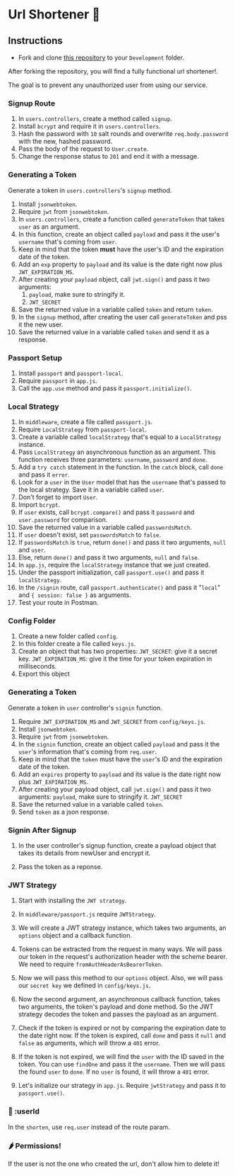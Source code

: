 # Url Shortener 🔗

## Instructions

- Fork and clone [this repository](https://github.com/JoinCODED/Task-Express-M6-Authentication-urlShortener-Sql) to your `Development` folder.

After forking the repository, you will find a fully functional url shortener!.

The goal is to prevent any unauthorized user from using our service.

### Signup Route

1. In `users.controllers`, create a method called `signup`.
2. Install `bcrypt` and require it in `users.controllers`.
3. Hash the password with `10` salt rounds and overwrite `req.body.password` with the new, hashed password.
4. Pass the body of the request to `User.create`.
5. Change the response status to `201` and end it with a message.

### Generating a Token

Generate a token in `users.controllers`'s `signup` method.

1. Install `jsonwebtoken`.
2. Require `jwt` from `jsonwebtoken`.
3. In `users.controllers`, create a function called `generateToken` that takes `user` as an argument.
4. In this function, create an object called `payload` and pass it the user's `username` that's coming from `user`.
5. Keep in mind that the token **must** have the user's ID and the expiration date of the token.
6. Add an `exp` property to `payload` and its value is the date right now plus `JWT_EXPIRATION_MS`.
7. After creating your `payload` object, call `jwt.sign()` and pass it two arguments:
   1. `payload`, make sure to stringify it.
   2. `JWT_SECRET`
8. Save the returned value in a variable called `token` and return `token`.
9. In the `signup` method, after creating the user call `generateToken` and pss it the new user.
10. Save the returned value in a variable called `token` and send it as a response.

### Passport Setup

1. Install `passport` and `passport-local`.
2. Require `passport` in `app.js`.
3. Call the `app.use` method and pass it `passport.initialize()`.

### Local Strategy

1. In `middleware`, create a file called `passport.js`.
2. Require `LocalStrategy` from `passport-local`.
3. Create a variable called `localStrategy` that's equal to a `LocalStrategy` instance.
4. Pass `LocalStrategy` an asynchronous function as an argument. This function receives three parameters: `username`, `password` and `done`.
5. Add a `try catch` statement in the function. In the `catch` block, call `done` and pass it `error`.
6. Look for a `user` in the `User` model that has the `username` that's passed to the local strategy. Save it in a variable called `user`.
7. Don't forget to import `User`.
8. Import `bcrypt`.
9. If `user` exists, call `bcrypt.compare()` and pass it `password` and `user.password` for comparison.
10. Save the returned value in a variable called `passwordsMatch`.
11. If `user` doesn't exist, set `passwordsMatch` to `false`.
12. If `passwordsMatch` is `true`, return `done()` and pass it two arguments, `null` and `user`.
13. Else, return `done()` and pass it two arguments, `null` and `false`.
14. In `app.js`, require the `localStrategy` instance that we just created.
15. Under the passport initialization, call `passport.use()` and pass it `localStrategy`.
16. In the `/signin` route, call `passport.authenticate()` and pass it "`local`" and `{ session: false }` as arguments.
17. Test your route in Postman.

### Config Folder

1. Create a new folder called `config`.
2. In this folder create a file called `keys.js`.
3. Create an object that has two properties:
   `JWT_SECRET`: give it a secret key.
   `JWT_EXPIRATION_MS`: give it the time for your token expiration in milliseconds.
4. Export this object

### Generating a Token

Generate a token in `user` controller's `signin` function.

1. Require `JWT_EXPIRATION_MS` and `JWT_SECRET` from `config/keys.js`.
2. Install `jsonwebtoken`.
3. Require `jwt` from `jsonwebtoken`.
4. In the `signin` function, create an object called `payload` and pass it the `user`'s information that's coming from `req.user`.
5. Keep in mind that the `token` must have the `user`'s ID and the expiration date of the token.
6. Add an `expires` property to `payload` and its value is the date right now plus `JWT_EXPIRATION_MS`.
7. After creating your payload object, call `jwt.sign()` and pass it two arguments:
   `payload`, make sure to stringify it.
   `JWT_SECRET`
8. Save the returned value in a variable called `token`.
9. Send `token` as a json response.

### Signin After Signup

1. In the user controller's signup function, create a payload object that takes its details from newUser and encrypt it.

2. Pass the token as a reponse.

### JWT Strategy

1. Start with installing the `JWT strategy`.

2. In `middleware/passport.js` require `JWTStrategy`.

3. We will create a JWT strategy instance, which takes two arguments, an `options` object and a callback function.

4. Tokens can be extracted from the request in many ways. We will pass our token in the request's authorization header with the scheme bearer. We need to require `fromAuthHeaderAsBearerToken`.

5. Now we will pass this method to our `options` object. Also, we will pass our `secret key` we defined in `config/keys.js`.

6. Now the second argument, an asynchronous callback function, takes two arguments, the token's payload and done method. So the JWT strategy decodes the token and passes the payload as an argument.

7. Check if the token is expired or not by comparing the expiration date to the date right now. If the token is expired, call `done` and pass it `null` and `false` as arguments, which will throw a `401` error.

8. If the token is not expired, we will find the `user` with the ID saved in the token. You can use `findOne` and pass it the `username`. Then we will pass the found `user` to `done`. If no `user` is found, it will throw a `401` error.

9. Let's initialize our strategy in `app.js`. Require `jwtStrategy` and pass it to `passport.use()`.

### 🍋 :userId

In the `shorten`, use `req.user` instead of the route param.

### 🌶️ Permissions!

If the user is not the one who created the url, don't allow him to delete it!
